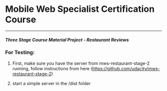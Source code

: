 # Mobile Web Specialist Certification Course
---
#### _Three Stage Course Material Project - Restaurant Reviews_

### For Testing:

1. First, make sure you have the server from mws-restaurant-stage-2 running, follow instructions from here (https://github.com/udacity/mws-restaurant-stage-2)

2. start a simple server in the /dist folder
